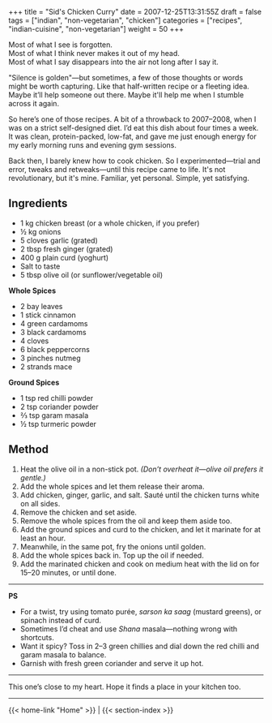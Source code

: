 +++
title = "Sid's Chicken Curry"
date = 2007-12-25T13:31:55Z
draft = false
tags = ["indian", "non-vegetarian", "chicken"]
categories = ["recipes", "indian-cuisine", "non-vegetarian"]
weight = 50
+++

Most of what I see is forgotten.  
Most of what I think never makes it out of my head.  
Most of what I say disappears into the air not long after I say it.

"Silence is golden"—but sometimes, a few of those thoughts or words might be worth capturing. Like that half-written recipe or a fleeting idea. Maybe it’ll help someone out there. Maybe it'll help me when I stumble across it again.

So here’s one of those recipes. A bit of a throwback to 2007–2008, when I was on a strict self-designed diet. I’d eat this dish about four times a week. It was clean, protein-packed, low-fat, and gave me just enough energy for my early morning runs and evening gym sessions.

Back then, I barely knew how to cook chicken. So I experimented—trial and error, tweaks and retweaks—until this recipe came to life. It's not revolutionary, but it's mine. Familiar, yet personal. Simple, yet satisfying.

## Ingredients

- 1 kg chicken breast (or a whole chicken, if you prefer)
- ½ kg onions
- 5 cloves garlic (grated)
- 2 tbsp fresh ginger (grated)
- 400 g plain curd (yoghurt)
- Salt to taste
- 5 tbsp olive oil (or sunflower/vegetable oil)

**Whole Spices**  
- 2 bay leaves  
- 1 stick cinnamon  
- 4 green cardamoms  
- 3 black cardamoms  
- 4 cloves  
- 6 black peppercorns  
- 3 pinches nutmeg  
- 2 strands mace  

**Ground Spices**  
- 1 tsp red chilli powder  
- 2 tsp coriander powder  
- ⅔ tsp garam masala  
- ½ tsp turmeric powder  

## Method

1. Heat the olive oil in a non-stick pot. *(Don’t overheat it—olive oil prefers it gentle.)*
2. Add the whole spices and let them release their aroma.
3. Add chicken, ginger, garlic, and salt. Sauté until the chicken turns white on all sides.
4. Remove the chicken and set aside.
5. Remove the whole spices from the oil and keep them aside too.
6. Add the ground spices and curd to the chicken, and let it marinate for at least an hour.
7. Meanwhile, in the same pot, fry the onions until golden.
8. Add the whole spices back in. Top up the oil if needed.
9. Add the marinated chicken and cook on medium heat with the lid on for 15–20 minutes, or until done.

---

**PS**  
- For a twist, try using tomato purée, *sarson ka saag* (mustard greens), or spinach instead of curd.  
- Sometimes I’d cheat and use *Shana* masala—nothing wrong with shortcuts.  
- Want it spicy? Toss in 2–3 green chillies and dial down the red chilli and garam masala to balance.  
- Garnish with fresh green coriander and serve it up hot.

---

This one’s close to my heart. Hope it finds a place in your kitchen too.

---
{{< home-link "Home" >}} | {{< section-index >}}
